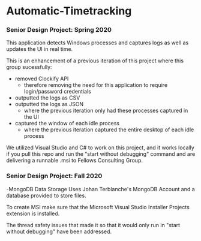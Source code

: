 # Automatic-Timetracking
### Senior Design Project: Spring 2020

This application detects Windows processes and captures logs as well as updates the UI in real time.

This is an enhancement of a previous iteration of this project where this group sucessfully:
- removed Clockify API
  - therefore removing the need for this application to require login/password credentials
- outputted the logs as CSV
- outputted the logs as JSON
  - where the previous iteration only had these processes captured in the UI
- captured the window of each idle process
  - where the previous iteration captured the entire desktop of each idle process
  
  
We utilized Visual Studio and C# to work on this project, and it works locally if you pull this repo and run the "start without debugging" command and are delivering a runnable .msi to Fellows Consulting Group.

### Senior Design Project: Fall 2020
-MongoDB Data Storage
	Uses Johan Terblanche's MongoDB Account and a database provided to store files.

To create MSI make sure that the Microsoft Visual Studio Installer Projects extension is installed.

The thread safety issues that made it so that it would only run in "start without debugging" have been addressed.